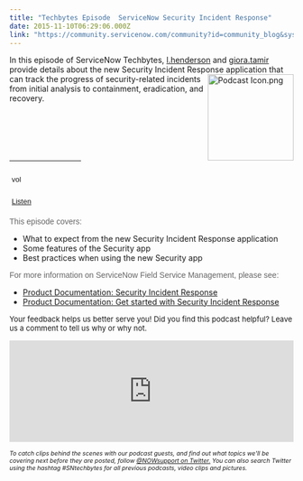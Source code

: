 ```yaml
---
title: "Techbytes Episode  ServiceNow Security Incident Response"
date: 2015-11-10T06:29:06.000Z
link: "https://community.servicenow.com/community?id=community_blog&sys_id=16fc26a5dbd0dbc01dcaf3231f9619d2"
---
```

<p>In this episode of ServiceNow Techbytes, <a title="l.henderson" __default_attr="9033" __jive_macro_name="user" class="jive_macro jive_macro_user" data-orig-content="l.henderson" data-renderedposition="10_269.59375_92_16" href="/community?id=community_user_profile&user=f5cfcaeddb181fc09c9ffb651f961901">l.henderson</a><span class="s1"> and <a title="giora.tamir" __default_attr="13142" __jive_macro_name="user" class="jive_macro jive_macro_user" data-orig-content="giora.tamir" data-renderedposition="10_393.34375_86_16" href="/community?id=community_user_profile&user=b0c29aeddbd81fc09c9ffb651f96199f">giora.tamir</a> provide details about the new Security Incident Response application that can track the progress of security-<img   alt="Podcast Icon.png" class="image-1 jive-image" height="153" src="459f9d8edb54d7041dcaf3231f9619cf.iix" style="float: right; width: 152px; height: 152.225185185185px;" width="152"/>related incidents from initial analysis to containment, eradication, and recovery.</span></p><p></p><table border="0px" class="jiveBorder" height="86" jive-data-cell="{&quot;color&quot;:&quot;#666666&quot;,&quot;textAlign&quot;:&quot;left&quot;,&quot;padding&quot;:&quot;NaN&quot;,&quot;backgroundColor&quot;:&quot;transparent&quot;,&quot;fontFamily&quot;:&quot;arial,sans-serif&quot;,&quot;verticalAlign&quot;:&quot;baseline&quot;}" jive-data-header="{&quot;color&quot;:&quot;#FFFFFF&quot;,&quot;backgroundColor&quot;:&quot;#FFFFFF&quot;,&quot;textAlign&quot;:&quot;center&quot;,&quot;padding&quot;:&quot;2&quot;,&quot;fontFamily&quot;:&quot;arial,helvetica,sans-serif&quot;,&quot;verticalAlign&quot;:&quot;baseline&quot;}" style="border: 0px solid #000000; font-size: 13px; font-family: arial, sans-serif; color: #666666;"><tbody style="font-weight: inherit; font-style: inherit; font-family: inherit;"><tr style="border: 0px; font-weight: inherit; font-style: inherit; font-family: inherit;"><td style="padding: 2px 4px; border: 0px solid #000000; font-style: inherit; font-family: inherit;"><p style="font-weight: inherit; font-style: inherit; font-family: inherit;"><span style="border-image-source: initial; border-image-slice: initial; color: #3778c7; border-image-repeat: initial; font-weight: inherit; border-image-width: initial; border-image-outset: initial; border-color: initial; font-family: inherit; font-style: inherit; border-style: initial;"><a href="https://omny.fm/shows/servicenow-techbytes-1/episode-8-servicenow-security-incident-response"><img   alt="volume_icon.png" class="jiveImage image-0 jive-image" data-pin-nopin="true" height="16" src="df747bb5db5c9b048c8ef4621f961928.iix" style="margin: 10px 10px 10px 0; border: 0px; font-weight: inherit; font-style: inherit; font-family: inherit;" width="19"/></a></span></p><p style="font-weight: inherit; font-style: inherit; font-family: inherit;"><span style="color: #3778c7; font-weight: inherit; font-family: inherit; font-style: inherit;"><a title="mny.fm/shows/servicenow-techbytes-1/episode-8-servicenow-security-incident-response" href="https://omny.fm/shows/servicenow-techbytes-1/episode-8-servicenow-security-incident-response">Listen</a></span></p></td><td style="padding: 2px 4px; border: 0px solid #000000; font-style: inherit; font-family: inherit;"><p></p></td></tr><tr style="border: 0px; font-weight: inherit; font-style: inherit; font-family: inherit;"><td style="padding: 2px 4px; border: 0px solid #000000; font-style: inherit; font-family: inherit;"><p style="font-weight: inherit; font-style: inherit; font-family: inherit;"></p><p style="font-weight: inherit; font-style: inherit; font-family: inherit;"><span style="font-weight: inherit; font-style: inherit; font-family: inherit; color: #3778c7;"><a title="k-external-small" class="jive-link-external-small" href="https://itunes.apple.com/us/podcast/servicenow-techbytes/id1038560176?mt=2" rel="nofollow" style="font-weight: inherit; font-style: inherit; font-family: inherit; color: #3778c7;" target="_blank">Subscribe</a></span></p></td><td style="padding: 2px 4px; border: 0px solid #000000; font-style: inherit; font-family: inherit;"><p></p><p style="font-weight: inherit; font-style: inherit; font-family: inherit;">to iTunes</p></td></tr></tbody></table><p></p><p style="font-family: arial, sans-serif; color: #666666;">This episode covers:</p><ul><li>What to expect from the new Security Incident Response application</li><li>Some features of the Security app</li><li>Best practices when using the new Security app</li></ul><p></p><p><span style="font-family: arial, sans-serif; color: #666666;"> </span><span style="font-family: arial, sans-serif; color: #666666;">For more information on ServiceNow Field Service Management, please see:</span></p><ul><li><span class="s2" style="font-weight: inherit; font-style: inherit; font-family: inherit;"><a href="http://geneva-docs.servicenow.com/product/planning_and_policy/concept/c_SecurityIncidentResponse.html" title="http://geneva-docs.servicenow.com/product/planning_and_policy/concept/c_SecurityIncidentResponse.html">Product Documentation: Security Incident Response</a> </span></li><li><span class="s2" style="font-weight: inherit; font-style: inherit; font-family: inherit;"><a href="http://geneva-docs.servicenow.com/product/planning_and_policy/concept/c_GetStartedWithSIM.html" title="http://geneva-docs.servicenow.com/product/planning_and_policy/concept/c_GetStartedWithSIM.html">Product Documentation: Get started with Security Incident Response</a> </span></li></ul><p></p><p style="font-weight: inherit; font-style: inherit; font-family: inherit;"><span style="font-weight: inherit; font-style: inherit; font-size: 13px;">Your feedback helps us better serve you! Did you find this podcast helpful? Leave us a comment to tell us why or why not.</span></p><p style="font-weight: inherit; font-style: inherit; font-family: inherit;"></p><p style="font-weight: inherit; font-style: inherit; font-family: inherit;"><span style="font-weight: inherit; font-style: inherit; font-size: 13px;"><iframe frameborder="0" height="180" src="https://omny.fm/shows/servicenow-techbytes/episode-8-servicenow-security-incident-response/embed?style=artwork" width="100%">
</iframe></span></p><p></p><p><span style="font-size: 8pt;"><em>To catch clips behind the scenes with our podcast guests, and find out what topics we'll be covering next before they are posted, follow <a title="witter.com/NOWsupport" href="https://twitter.com/NOWsupport">@NOWsupport on Twitter.</a> You can also search Twitter using the hashtag #SNtechbytes for all previous podcasts, video clips and pictures.</em></span></p>